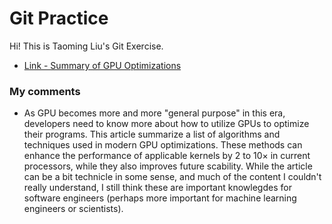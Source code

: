 # Git Practice
Hi! This is Taoming Liu's Git Exercise.

* [Link - Summary of GPU Optimizations](http://impact.crhc.illinois.edu/shared/papers/algorithm2012.pdf)

### My comments
* As GPU becomes more and more "general purpose" in this era, developers need to know more about how to utilize GPUs to optimize their programs. This article summarize a list of algorithms and techniques used in modern GPU optimizations. These methods can enhance the performance of applicable kernels by 2 to 10× in current processors, while they also improves future scability. While the article can be a bit technicle in some sense, and much of the content I couldn't really understand, I still think these are important knowlegdes for software engineers (perhaps more important for machine learning engineers or scientists).
